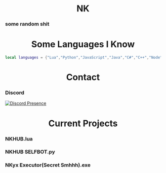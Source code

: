 <h1 align="center">NK</h1>
<h3 align="left">some random shit</h3>

<h1 align="center">Some Languages I Know</h1>

```lua
local languages = {"Lua","Python","JavaScript","Java","C#","C++","Node","Ruby","GoLang"}
```
<h1 align="center">Contact</h1>
<h3 align="left">Discord</h3>

[![Discord Presence](https://lanyard.cnrad.dev/api/333709427519520768)](https://discord.com/users/236246978839838720)

<h1 align="center">Current Projects</h1>
<h3 align="left">NKHUB.lua</h3>
<h3 align="left">NKHUB SELFBOT.py</h3>
<h3 align="left">NKyx Executor(Secret Smhhh).exe</h3>
